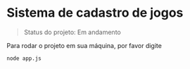 <h1> Sistema de cadastro de jogos </h1>

> Status do projeto: Em andamento

Para rodar o projeto em sua máquina, por favor digite

 ```
node app.js
 ```
